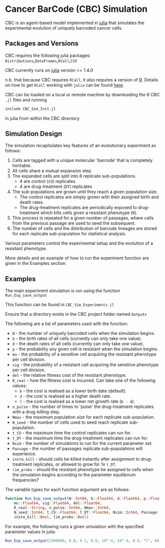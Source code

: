 # Cancer BarCode (CBC) Simulation 

CBC is an agent-based model implemented in [julia](https://julialang.org/) that simulates the experimental evolution of uniquely barcoded cancer cells. 

## Packages and Versions

CBC requires the following julia packages: 
`Distributions`,`DataFrames`,`RCall`,`CSV`

CBC currently runs on [julia](https://julialang.org/) version >= 1.4.0

n.b. that because CBC requires `RCall`, it also requires a version of [R](https://www.r-project.org/). 
Details on how to get `RCall` working with `julia` can be found [here](https://juliainterop.github.io/RCall.jl/stable/installation/).

CBC can be loaded on a local or remote machine by downloading the 6 CBC `.jl` files and running 
```julia
include CBC_Sim_Init.jl
```
in julia from within the CBC directory. 

## Simulation Design 

The simulation recapitulates key features of an evolutionary experiment as follows: 
1. Cells are tagged with a unique molecular 'barcode' that is completely heritable.
2. All cells share a mutual expansion step. 
3. The expanded cells are split into 8 replicate sub-populations. 
   * 4 are control (`CO`) replicates
   * 4 are drug-treatment (`DT`) replicates
4. The sub-populations are grown until they reach a given population size. 
   * The control replicates are simply grown with their assigned birth and death rates. 
   * The drug-treatment replicates are periodically exposed to drug-treatment which kills cells given a resistant phenotype (`R`).
5. This process is repeated for a given number of passages, where cells from the previous passage are used to seed the subsequent.
6. The number of cells and the distribution of barcode lineages are stored for each replicate sub-population for statistical analysis.

Various parameters control the experimental setup and the evolution of a resistant phenotype.

More details and an example of how to run the experiment function are given in the Examples section.


## Examples

The main experiment simulation is run using the function `Run_Exp_save_output`

This function can be found in `CBC_Sim_Experiments.jl`

Ensure that a directory exists in the CBC project folder named `Outputs`

The following are a list of parameters used with the function:
* `N` - the number of uniquely barcoded cells when the simulation begins.
* `b` - the birth rates of all cells (currently can only take one value).
* `d` - the death rates of all cells (currently can only take one value).
* `p` - the probability any given cell is resistant when the simulation begins. 
* `mu` - the probability of a sensitive cell acquiring the resistant phenotype per cell division. 
* `sig` - the probability of a resistant cell acquiring the senstiive phenotype per cell division. 
* `del` - the relative fitness cost of the resistant phenotype. 
* `R_real` - how the fitness cost is incurred. Can take one of the following values: 
  * `b` - the cost is realised as a lower birth date (default). 
  * `d` - the cost is realised as a higher death rate.
  * `l` - the cost is realised as a lower net growth rate (`b - d`). 
* `n_pulse` - the number of times to 'pulse' the drug-treatment replicates with a drug-killing step. 
* `Nmax` - the maximum population size for each replicate sub-population. 
* `N_seed` - the number of cells used to seed reach replicate sub-population. 
* `t_CO` - the maximum time the control replicates can run for. 
* `t_DT` - the maximum time the drug-treatment replicates can run for. 
* `Nsim` - the number of simulations to run for the current parameter set. 
* `Passage` - the number of passages replicate sub-populations will experience.
* `insta_kill` - should cells be killed instantly after assignment to drug-treatment replicates, or allowed to grow for 1x `t_DT`.
* `lim_probs` - should the resistant phenotype be assigned to cells when the simulation begins according to the parameter equilibrium frequencies? 

The variable types for each function argument are as follows: 

```julia 
function Run_Exp_save_output(N::Int64, b::Float64, d::Float64, p::Float64,
    mu::Float64, sig::Float64, del::Float64,
    R_real::String, n_pulse::Int64, Nmax::Int64,
    N_seed::Int64, t_CO::Float64, t_DT::Float64, Nsim::Int64, Passage::Int64,
    insta_kill::Bool, lim_probs::Bool)
```

For example, the following runs a given simulation with the specified parameter values in julia: 

```julia 
Run_Exp_save_output(1000000, 0.8, 0.2, 0.0, 10^-4, 10^-4, 0.9, "l", 60, 6400000, 100000, 120.0, 120.0, 1, 4, true, true)
```


